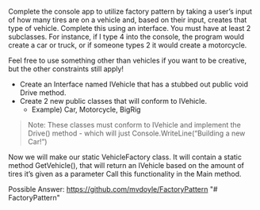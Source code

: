 Complete the console app to utilize factory pattern by taking a user’s input of how many tires are on a vehicle and, based on their input, creates that type of vehicle. Complete this using an interface. You must have at least 2 subclasses. For instance, if I type 4 into the console, the program would create a car or truck, or if someone types 2 it would create a motorcycle.

Feel free to use something other than vehicles if you want to be creative, but the other constraints still apply!


+ Create an Interface named IVehicle that has a stubbed out public void Drive method.
+ Create 2 new public classes that will conform to IVehicle.
    + Example) Car, Motorcycle, BigRig
    
> Note: These classes must conform to IVehicle and implement the Drive() method - which will just Console.WriteLine(“Building a new Car!”)

Now we will make our static VehicleFactory class.
It will contain a static method GetVehicle(), that will return an IVehicle based on the amount of tires it’s given as a parameter
Call this functionality in the Main method.

Possible Answer:
https://github.com/mvdoyle/FactoryPattern
"# FactoryPattern" 
